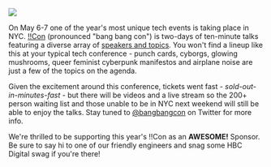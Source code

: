 ![](http://i.imgur.com/oOwcZoe.png)

On May 6-7 one of the year's most unique tech events is taking place in NYC. [!!Con](http://bangbangcon.com) (pronounced "bang bang con") is two-days of ten-minute talks featuring a diverse array of [speakers and topics](http://bangbangcon.com/speakers.html). You won't find a lineup like this at your typical tech conference - punch cards, cyborgs, glowing mushrooms, queer feminist cyberpunk manifestos and airplane noise are just a few of the topics on the agenda.

Given the excitement around this conference, tickets went fast - *sold-out-in-minutes-fast* - but there will be videos and a live stream so the 200+ person waiting list and those unable to be in NYC next weekend will still be able to enjoy the talks. Stay tuned to [@bangbangcon](https://twitter.com/bangbangcon) on Twitter for more info. 

We're thrilled to be supporting this year's !!Con as an **AWESOME!** Sponsor. Be sure to say hi to one of our friendly engineers and snag some HBC Digital swag if you're there! 
